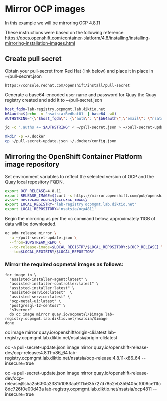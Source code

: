 # Mirror OCP images 
In this example we will be mirroring OCP 4.8.11

These instructions were based on the following reference:
    https://docs.openshift.com/container-platform/4.8/installing/installing-mirroring-installation-images.html

## Create pull secret

Obtain your pull-secret from Red Hat (link below) and place it in place in ~/pull-secret.json
 
    https://console.redhat.com/openshift/install/pull-secret



Generate a base64-encoded user name and password for Quay the Quay registry created and add it to ~/pull-secret.json

```bash
host_fqdn=lab-registry.ocpmgmt.lab.diktio.net
b64auth=$(echo -n 'nsatsia:Redhat01' | base64 -w0)
AUTHSTRING="{\"$host_fqdn\": {\"auth\": \"$b64auth\",\"email\": \"nsatsia@redhat.com\"}}"; echo $AUTHSTRING

jq -c ".auths += $AUTHSTRING" < ~/pull-secret.json > ~/pull-secret-update.json

mkdir -p ~/.docker
cp ~/pull-secret-update.json ~/.docker/config.json
```

## Mirroring the OpenShift Container Platform image repository

Set environment variables to reflect the selected version of OCP and the Quay local repository FQDN.

```bash
export OCP_RELEASE=4.8.11
export RELEASE_IMAGE=$(curl -s https://mirror.openshift.com/pub/openshift-v4/clients/ocp/$OCP_RELEASE/release.txt | grep 'Pull From: quay.io' | awk -F ' ' '{print $3}'); echo $RELEASE_IMAGE
export UPSTREAM_REPO=${RELEASE_IMAGE}
export LOCAL_REGISTRY='lab-registry.ocpmgmt.lab.diktio.net'
export LOCAL_REPOSITORY='nsatsia/ocp4811'
```

Begin the mirroring as per the oc command below, approximately 11GB of data will be downloaded.

```bash
oc adm release mirror \
  -a ~/pull-secret-update.json \
  --from=$UPSTREAM_REPO \
  --to-release-image=$LOCAL_REGISTRY/$LOCAL_REPOSITORY:${OCP_RELEASE} \
  --to=$LOCAL_REGISTRY/$LOCAL_REPOSITORY
```

### Mirror the required ocpmetal images as follows:

```
for image in \
  "assisted-installer-agent:latest" \
  "assisted-installer-controller:latest" \
  "assisted-installer:latest" \
  "assisted-service:latest"  \
  "assisted-service:latest" \
  "ocp-metal-ui:latest" \
  "postgresql-12-centos7" \
  "s3server" 
  do oc image mirror quay.io/ocpmetal/$image lab-registry.ocpmgmt.lab.diktio.net/nsatsia/$image
done
```

oc image mirror  quay.io/openshift/origin-cli:latest lab-registry.ocpmgmt.lab.diktio.net/nsatsia/origin-cli:latest

oc -a pull-secret-update.json image mirror quay.io/openshift-release-dev/ocp-release:4.8.11-x86_64 lab-registry.ocpmgmt.lab.diktio.net/nsatsia/ocp-release:4.8.11-x86_64 --insecure=true

oc -a pull-secret-update.json image mirror quay.io/openshift-release-dev/ocp-release@sha256:90a2381b1083aa91f1b635727d7852eb359405cf009ce11fc8dc726f0e00d43a lab-registry.ocpmgmt.lab.diktio.net/nsatsia/ocp4811 --insecure=true

